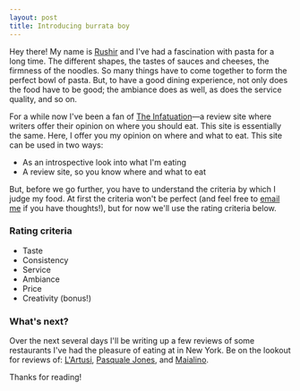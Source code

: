 ```yaml
---
layout: post
title: Introducing burrata boy
---
```


Hey there! My name is [Rushir](https://imrushir.com) and I've had a fascination with pasta for a long time. The different shapes, the tastes of sauces and cheeses, the firmness of the noodles. So many things have to come together to form the perfect bowl of pasta. But, to have a good dining experience, not only does the food have to be good; the ambiance does as well, as does the service quality, and so on.

For a while now I've been a fan of [The Infatuation](https://www.theinfatuation.com/)—a review site where writers offer their opinion on where you should eat. This site is essentially the same. Here, I offer you my opinion on where and what to eat. This site can be used in two ways:
* As an introspective look into what I'm eating
* A review site, so you know where and what to eat  

But, before we go further, you have to understand the criteria by which I judge my food. At first the criteria won't be perfect (and feel free to [email me](mailto:rushikh@gmail.com) if you have thoughts!), but for now we'll use the rating criteria below.

### Rating criteria

* Taste
* Consistency
* Service
* Ambiance
* Price
* Creativity (bonus!)

### What's next?

Over the next several days I'll be writing up a few reviews of some restaurants I've had the pleasure of eating at in New York. Be on the lookout for reviews of: [L'Artusi](https://www.lartusi.com/), [Pasquale Jones](https://www.pasqualejones.com/), and [Maialino](https://maialinonyc.com/).

Thanks for reading!
